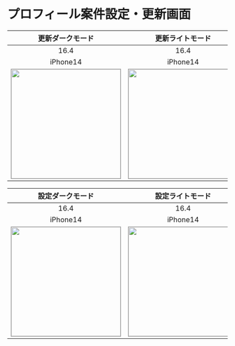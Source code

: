 # プロフィール案件設定・更新画面

|更新ダークモード|更新ライトモード|
|:---:|:---:|
|16.4|16.4|
|iPhone14|iPhone14|
|<img src='../ReferenceImages_64/プロフィール案件設定・更新画面/testProjectUpdateViewController_更新_ダークモード_iPhone_16_4_390x844@3x.png' width='250' style='border: 1px solid #999' />|<img src='../ReferenceImages_64/プロフィール案件設定・更新画面/testProjectUpdateViewController_更新_ライトモード_iPhone_16_4_390x844@3x.png' width='250' style='border: 1px solid #999' />|

|設定ダークモード|設定ライトモード|
|:---:|:---:|
|16.4|16.4|
|iPhone14|iPhone14|
|<img src='../ReferenceImages_64/プロフィール案件設定・更新画面/testProjectUpdateViewController_設定_ダークモード_iPhone_16_4_390x844@3x.png' width='250' style='border: 1px solid #999' />|<img src='../ReferenceImages_64/プロフィール案件設定・更新画面/testProjectUpdateViewController_設定_ライトモード_iPhone_16_4_390x844@3x.png' width='250' style='border: 1px solid #999' />|

